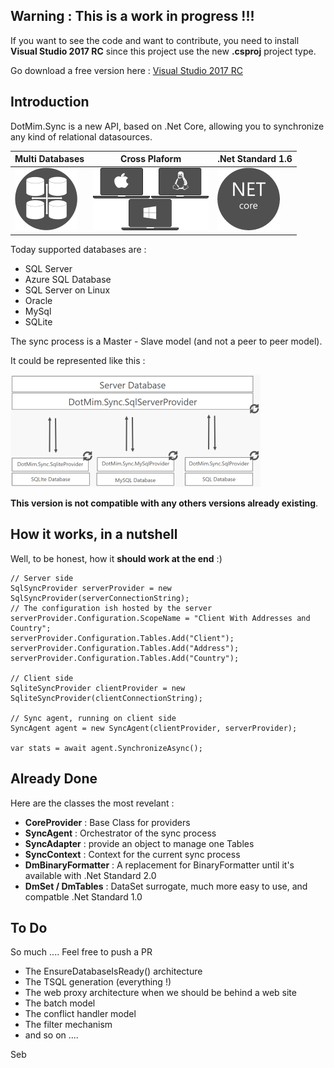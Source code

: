 ## Warning : This is a work in progress !!!

If you want to see the code and want to contribute, you need to install **Visual Studio 2017 RC** since this project use the new **.csproj** project type.

Go download a free version here : [Visual Studio 2017 RC](https://www.visualstudio.com/fr/vs/visual-studio-2017-rc/)

## Introduction

DotMim.Sync is a new API, based on .Net Core, allowing you to synchronize any kind of relational datasources.


Multi Databases | Cross Plaform |  .Net Standard 1.6 
-------------|---------------------|--------------------
![](Assets/CrossPlatform.png) | ![](Assets/MultiOS.png) | ![](Assets/NetCore.png) 


Today supported databases are  :
* SQL Server
* Azure SQL Database
* SQL Server on Linux
* Oracle
* MySql
* SQLite

The sync process is a Master - Slave model (and not a peer to peer model).

It could be represented like this :

![](Assets/Schema01.PNG)

**This version is not compatible with any others versions already existing**.


## How it works, in a nutshell

Well, to be honest, how it **should work at the end** :)

    // Server side
    SqlSyncProvider serverProvider = new SqlSyncProvider(serverConnectionString);
    // The configuration ish hosted by the server
    serverProvider.Configuration.ScopeName = "Client With Addresses and Country";
    serverProvider.Configuration.Tables.Add("Client");
    serverProvider.Configuration.Tables.Add("Address");
    serverProvider.Configuration.Tables.Add("Country");

    // Client side
    SqliteSyncProvider clientProvider = new SqliteSyncProvider(clientConnectionString);

    // Sync agent, running on client side
    SyncAgent agent = new SyncAgent(clientProvider, serverProvider);
    
    var stats = await agent.SynchronizeAsync();


## Already Done

Here are the classes the most revelant :

* **CoreProvider** : Base Class for providers
* **SyncAgent** : Orchestrator of the sync process
* **SyncAdapter** : provide an object to manage one Tables
* **SyncContext** : Context for the current sync process
* **DmBinaryFormatter** : A replacement for BinaryFormatter until it's available with .Net Standard 2.0
* **DmSet / DmTables** : DataSet surrogate, much more easy to use, and compatble .Net Standard 1.0


## To Do

So much .... Feel free to push a PR

* The EnsureDatabaseIsReady() architecture
* The TSQL generation (everything !)
* The web proxy architecture when we should be behind a web site
* The batch model
* The conflict handler model
* The filter mechanism
* and so on ....


Seb